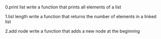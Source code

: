 0.print list 
write a function that prints all elements of a list

1.list length
write a function that returns the number of elements in a linked list 

2.add node 
write a function that adds a new node at the beginning 
